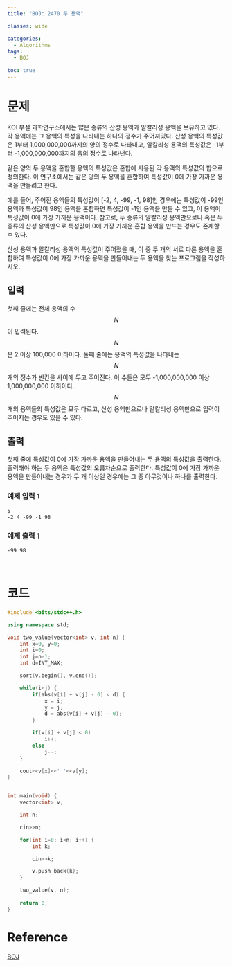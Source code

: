 ```yaml
---
title: "BOJ: 2470 두 용액"

classes: wide

categories:
  - Algorithms
tags:
  - BOJ

toc: true
---
```


# 문제

KOI 부설 과학연구소에서는 많은 종류의 산성 용액과 알칼리성 용액을 보유하고 있다. 각 용액에는 그 용액의 특성을 나타내는 하나의 정수가 주어져있다. 산성 용액의 특성값은 1부터 1,000,000,000까지의 양의 정수로 나타내고, 알칼리성 용액의 특성값은 -1부터 -1,000,000,000까지의 음의 정수로 나타낸다.

같은 양의 두 용액을 혼합한 용액의 특성값은 혼합에 사용된 각 용액의 특성값의 합으로 정의한다. 이 연구소에서는 같은 양의 두 용액을 혼합하여 특성값이 0에 가장 가까운 용액을 만들려고 한다.

예를 들어, 주어진 용액들의 특성값이 [-2, 4, -99, -1, 98]인 경우에는 특성값이 -99인 용액과 특성값이 98인 용액을 혼합하면 특성값이 -1인 용액을 만들 수 있고, 이 용액이 특성값이 0에 가장 가까운 용액이다. 참고로, 두 종류의 알칼리성 용액만으로나 혹은 두 종류의 산성 용액만으로 특성값이 0에 가장 가까운 혼합 용액을 만드는 경우도 존재할 수 있다.

산성 용액과 알칼리성 용액의 특성값이 주어졌을 때, 이 중 두 개의 서로 다른 용액을 혼합하여 특성값이 0에 가장 가까운 용액을 만들어내는 두 용액을 찾는 프로그램을 작성하시오.

## 입력

첫째 줄에는 전체 용액의 수 $$N$$이 입력된다. $$N$$은 2 이상 100,000 이하이다. 둘째 줄에는 용액의 특성값을 나타내는 $$N$$개의 정수가 빈칸을 사이에 두고 주어진다. 이 수들은 모두 -1,000,000,000 이상 1,000,000,000 이하이다. $$N$$개의 용액들의 특성값은 모두 다르고, 산성 용액만으로나 알칼리성 용액만으로 입력이 주어지는 경우도 있을 수 있다.

## 출력

첫째 줄에 특성값이 0에 가장 가까운 용액을 만들어내는 두 용액의 특성값을 출력한다. 출력해야 하는 두 용액은 특성값의 오름차순으로 출력한다. 특성값이 0에 가장 가까운 용액을 만들어내는 경우가 두 개 이상일 경우에는 그 중 아무것이나 하나를 출력한다.

### 예제 입력 1

```shell
5
-2 4 -99 -1 98
```

### 예제 출력 1

```shell
-99 98
```

<br/>

# 코드

```cpp
#include <bits/stdc++.h>

using namespace std;

void two_value(vector<int> v, int n) {
    int x=0, y=0;
    int i=0;
    int j=n-1;
    int d=INT_MAX;

    sort(v.begin(), v.end());

    while(i<j) {
        if(abs(v[i] + v[j] - 0) < d) {
            x = i;
            y = j;
            d = abs(v[i] + v[j] - 0);
        }

        if(v[i] + v[j] < 0)
            i++;
        else
            j--;
    }

    cout<<v[x]<<' '<<v[y];
}


int main(void) {
    vector<int> v;

    int n;

    cin>>n;

    for(int i=0; i<n; i++) {
        int k;

        cin>>k; 

        v.push_back(k);
    }

    two_value(v, n);
    
    return 0;
}
```

# Reference

[BOJ](https://www.acmicpc.net/problem/2470)

